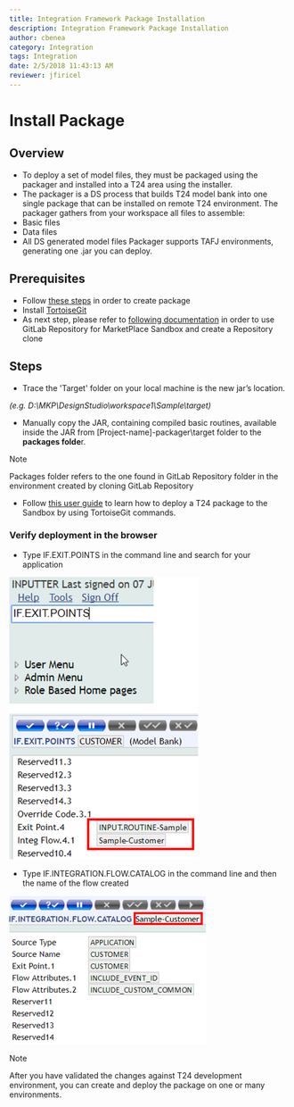```yaml
---
title: Integration Framework Package Installation
description: Integration Framework Package Installation
author: cbenea
category: Integration
tags: Integration
date: 2/5/2018 11:43:13 AM  
reviewer: jfiricel
---
```


# Install Package

## Overview

 - To deploy a set of model files, they must be packaged using the packager and installed into a T24 area using the installer.
 - The packager is a DS process that builds T24 model bank into one single package that can be installed on remote T24 environment. The packager gathers from your workspace all files to assemble: 
  - Basic files 
  - Data files 
  - All DS generated model files 
Packager supports TAFJ environments, generating one .jar you can deploy. 


## Prerequisites

- Follow [these steps](../integration/create-package.md) in order to create package
- Install [TortoiseGit](https://tortoisegit.org/download/)
- As next step, please refer to [following documentation](http://documentation.temenos.cloud/home/docstore/techguides/use-gitlab-repository.html "GitLab Repository") in order to use GitLab Repository for MarketPlace Sandbox and create a Repository clone

## Steps

 - Trace the 'Target' folder on your local machine is the new jar’s location.

*(e.g. D:\MKP\DesignStudio\workspace1\Sample\target)*


 - Manually copy the JAR, containing compiled basic routines, available inside the JAR from [Project-name]-packager\target folder to the **packages folde**r. 

> [!Note]
> Packages folder refers to the one found in GitLab Repository folder in the environment created by cloning GitLab Repository 

 - Follow [this user guide](http://documentation.temenos.cloud/home/docstore/techguides/t24-development.html#deploy-a-t24-package-to-sandbox) to learn how to deploy a T24 package to the Sandbox by using TortoiseGit commands.

### Verify deployment in the browser

- Type IF.EXIT.POINTS in the command line and search for your application

![if integration catalog](./images/if-exit-points-sample.png)

- Type IF.INTEGRATION.FLOW.CATALOG in the command line and then the name of the flow created

![if integration catalog](./images/if-sample-flow.png)

> [!Note]
> After you have validated the changes against T24 development environment, you can create and deploy the package on one or many environments.


